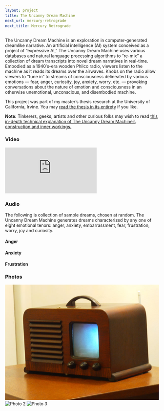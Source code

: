 ```yaml
---
layout: project
title: The Uncanny Dream Machine
next_url: mercury-retrograde
next_title: Mercury Retrograde
---
```


<script type="text/javascript" src="/scripts/audio-player.js"></script>
<script type="text/javascript">
  AudioPlayer.setup("/swfs/audio_player.swf", {width:320});
</script>

The Uncanny Dream Machine is an exploration in computer-generated dreamlike narrative. An artificial intelligence (AI) system conceived as a project of “expressive AI,” The Uncanny Dream Machine uses various databases and natural language processing algorithms to “re-mix” a collection of dream transcripts into novel dream narratives in real-time. Embodied as a 1940′s-era wooden Philco radio, viewers listen to the machine as it reads its dreams over the airwaves. Knobs on the radio allow viewers to “tune in” to streams of consciousness delineated by various emotions — fear, anger, curiosity, joy, anxiety, worry, etc. — provoking conversations about the nature of emotion and consciousness in an otherwise unemotional, unconscious, and disembodied machine.

This project was part of my master’s thesis research at the University of California, Irvine. You may [read the thesis in its entirety](/writing/voisen_computational_dream_narrative.pdf) if you like.

**Note:** Tinkerers, geeks, artists and other curious folks may wish to read [this in-depth technical explanation of The Uncanny Dream Machine’s construction and inner workings.](/projects/uncanny-dream-machine/technical)

### Video

<div class="video">
<iframe src="http://player.vimeo.com/video/12502610?title=0&amp;byline=0&amp;portrait=0&amp;color=cc0000" frameborder="0" webkitAllowFullScreen mozallowfullscreen allowFullScreen></iframe>
</div>

### Audio

The following is collection of sample dreams, chosen at random. The Uncanny Dream Machine generates dreams characterized by any one of eight emotional tenors: anger, anxiety, embarrassment, fear, frustration, worry, joy and curiosity.

#### Anger

<div id="audio1"></div>
<script type="text/javascript">
  AudioPlayer.embed("audio1", {soundFile:"/audio/anger.mp3"});
</script>

#### Anxiety

<div id="audio2"></div>
<script type="text/javascript">
  AudioPlayer.embed("audio2", {soundFile:"/audio/anxiety.mp3"});
</script>

#### Frustration

<div id="audio3"></div>
<script type="text/javascript">
  AudioPlayer.embed("audio3", {soundFile:"/audio/frustration.mp3"});
</script>

### Photos

<img src="/images/uncanny_dream_photo1.jpg" alt="Photo 1" class="framed" />

<img src="/images/uncanny_dream_photo2.jpg" alt="Photo 2" class="framed" />

<img src="/images/uncanny_dream_photo3.jpg" alt="Photo 3" class="framed" />

